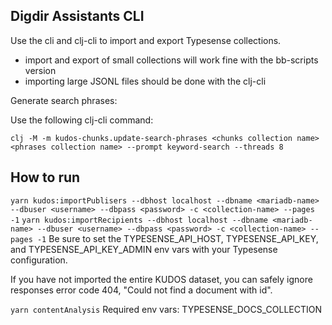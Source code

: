 ## Digdir Assistants CLI

Use the cli and clj-cli to import and export Typesense collections.

- import and export of small collections will work fine with the bb-scripts version
- importing large JSONL files should be done with the clj-cli

Generate search phrases:

Use the following clj-cli command:

```
clj -M -m kudos-chunks.update-search-phrases <chunks collection name> <phrases collection name> --prompt keyword-search --threads 8

```

## How to run


`yarn kudos:importPublisers --dbhost localhost --dbname <mariadb-name> --dbuser <username> --dbpass <password> -c <collection-name> --pages -1`
`yarn kudos:importRecipients --dbhost localhost --dbname <mariadb-name> --dbuser <username> --dbpass <password> -c <collection-name> --pages -1`
Be sure to set the TYPESENSE_API_HOST, TYPESENSE_API_KEY, and TYPESENSE_API_KEY_ADMIN env vars with your Typesense configuration.

If you have not imported the entire KUDOS dataset, you can safely ignore responses error code 404, "Could not find a document with id".


`yarn contentAnalysis`
Required env vars:
TYPESENSE_DOCS_COLLECTION

